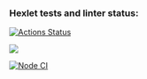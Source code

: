 ### Hexlet tests and linter status:

[![Actions Status](https://github.com/OnishchenkoIvan/frontend-project-lvl1/workflows/hexlet-check/badge.svg)](https://github.com/OnishchenkoIvan/frontend-project-lvl1/actions)

<a href="https://codeclimate.com/github/OnishchenkoIvan/frontend-project-lvl1/maintainability"><img src="https://api.codeclimate.com/v1/badges/380ca5e9cd4103bedd6e/maintainability" /></a>

[![Node CI](https://github.com/hexlet-boilerplates/nodejs-package/workflows/Node%20CI/badge.svg)](https://github.com/hexlet-boilerplates/nodejs-package/actions)

